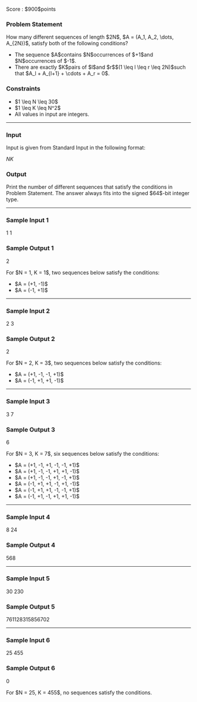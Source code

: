 
<div>

<span>

<span>

<p>
Score : $900$points
</p>

<div>

<section>

### **Problem Statement**

<p>
How many different sequences of length $2N$, $A = (A_1, A_2, \dots, A_{2N})$, satisfy both of the following conditions?
</p>

<ul>

<li>
The sequence $A$contains $N$occurrences of $+1$and $N$occurrences of $-1$.
</li>

<li>
There are exactly $K$pairs of $l$and $r$$(1 \leq l \leq r \leq 2N)$such that $A_l + A_{l+1} + \cdots + A_r = 0$.
</li>

</ul>

</section>

</div>

<div>

<section>

### **Constraints**

<ul>

<li>
$1 \leq N \leq 30$
</li>

<li>
$1 \leq K \leq N^2$
</li>

<li>
All values in input are integers.
</li>

</ul>

</section>

</div>

---

<div>

<div>

<section>

### **Input**

<p>
Input is given from Standard Input in the following format:
</p>

<div>

$N$$K$
</div>

</section>

</div>

<div>

<section>

### **Output**

<p>
Print the number of different sequences that satisfy the conditions in Problem Statement.
The answer always fits into the signed $64$-bit integer type.
</p>

</section>

</div>

</div>

---

<div>

<section>

### **Sample Input 1**

<div>

1 1

</div>

</section>

</div>

<div>

<section>

### **Sample Output 1**

<div>

2

</div>

<p>
For $N = 1, K = 1$, two sequences below satisfy the conditions:
</p>

<ul>

<li>
$A = (+1, -1)$
</li>

<li>
$A = (-1, +1)$
</li>

</ul>

</section>

</div>

---

<div>

<section>

### **Sample Input 2**

<div>

2 3

</div>

</section>

</div>

<div>

<section>

### **Sample Output 2**

<div>

2

</div>

<p>
For $N = 2, K = 3$, two sequences below satisfy the conditions:
</p>

<ul>

<li>
$A = (+1, -1, -1, +1)$
</li>

<li>
$A = (-1, +1, +1, -1)$
</li>

</ul>

</section>

</div>

---

<div>

<section>

### **Sample Input 3**

<div>

3 7

</div>

</section>

</div>

<div>

<section>

### **Sample Output 3**

<div>

6

</div>

<p>
For $N = 3, K = 7$, six sequences below satisfy the conditions:
</p>

<ul>

<li>
$A = (+1, -1, +1, -1, -1, +1)$
</li>

<li>
$A = (+1, -1, -1, +1, +1, -1)$
</li>

<li>
$A = (+1, -1, -1, +1, -1, +1)$
</li>

<li>
$A = (-1, +1, +1, -1, +1, -1)$
</li>

<li>
$A = (-1, +1, +1, -1, -1, +1)$
</li>

<li>
$A = (-1, +1, -1, +1, +1, -1)$
</li>

</ul>

</section>

</div>

---

<div>

<section>

### **Sample Input 4**

<div>

8 24

</div>

</section>

</div>

<div>

<section>

### **Sample Output 4**

<div>

568

</div>

</section>

</div>

---

<div>

<section>

### **Sample Input 5**

<div>

30 230

</div>

</section>

</div>

<div>

<section>

### **Sample Output 5**

<div>

761128315856702

</div>

</section>

</div>

---

<div>

<section>

### **Sample Input 6**

<div>

25 455

</div>

</section>

</div>

<div>

<section>

### **Sample Output 6**

<div>

0

</div>

<p>
For $N = 25, K = 455$, no sequences satisfy the conditions.
</p>

</section>

</div>

</span>

</span>

</div>

